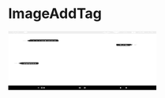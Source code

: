 # ImageAddTag

<img src="https://github.com/jokenwang/ImageAddTag/blob/master/image.png" width = "300" height = "120" />
